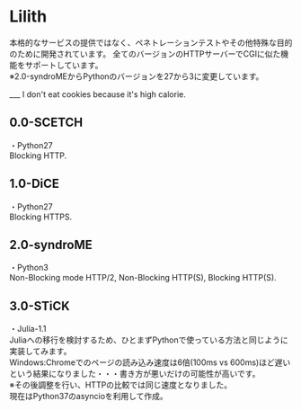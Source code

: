 # Lilith
本格的なサービスの提供ではなく、ペネトレーションテストやその他特殊な目的のために開発されています。
全てのバージョンのHTTPサーバーでCGIに似た機能をサポートしています。  
※2.0-syndroMEからPythonのバージョンを27から3に変更しています。
    
___ I don't eat cookies because it's high calorie.

## 0.0-SCETCH
・Python27  
Blocking HTTP.

## 1.0-DiCE
・Python27  
Blocking HTTPS.

## 2.0-syndroME
・Python3  
Non-Blocking mode HTTP/2, Non-Blocking HTTP(S), Blocking HTTP(S).

## 3.0-STiCK
・Julia-1.1  
Juliaへの移行を検討するため、ひとまずPythonで使っている方法と同じように実装してみます。  
Windows:Chromeでのページの読み込み速度は6倍(100ms vs 600ms)ほど遅いという結果になりました・・・書き方が悪いだけの可能性が高いです。  
※その後調整を行い、HTTPの比較では同じ速度となりました。    
現在はPython37のasyncioを利用して作成。
